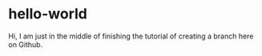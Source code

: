 # hello-world

Hi, I am just in the middle of finishing the tutorial of creating a branch here on Github.
